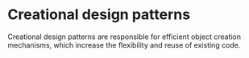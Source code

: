 # Creational design patterns

Creational design patterns are responsible for efficient object creation mechanisms, which increase the flexibility and reuse of existing code.
